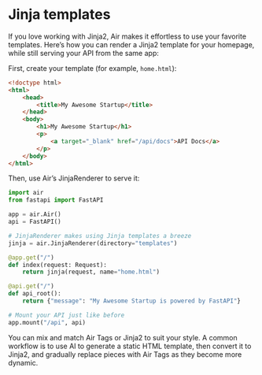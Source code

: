 # Jinja templates

If you love working with Jinja2, Air makes it effortless to use your favorite templates. Here’s how you can render a Jinja2 template for your homepage, while still serving your API from the same app:

First, create your template (for example, `home.html`):

```html
<!doctype html>
<html>
    <head>
        <title>My Awesome Startup</title>
    </head>
    <body>
        <h1>My Awesome Startup</h1>
        <p>
            <a target="_blank" href="/api/docs">API Docs</a>
        </p>
    </body>
</html>
```

Then, use Air’s JinjaRenderer to serve it:

```python
import air
from fastapi import FastAPI

app = air.Air()
api = FastAPI()

# JinjaRenderer makes using Jinja templates a breeze
jinja = air.JinjaRenderer(directory="templates")

@app.get("/")
def index(request: Request):
    return jinja(request, name="home.html")

@api.get("/")
def api_root():
    return {"message": "My Awesome Startup is powered by FastAPI"}

# Mount your API just like before
app.mount("/api", api)
```

You can mix and match Air Tags or Jinja2 to suit your style. A common workflow is to use AI to generate a static HTML template, then convert it to Jinja2, and gradually replace pieces with Air Tags as they become more dynamic.
